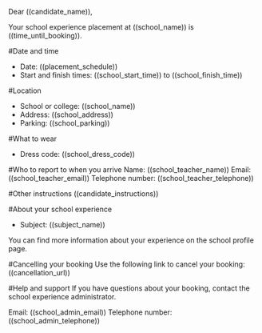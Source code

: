 Dear ((candidate_name)),

Your school experience placement at ((school_name)) is ((time_until_booking)).

#Date and time
* Date: ((placement_schedule))
* Start and finish times: ((school_start_time)) to ((school_finish_time))

#Location
* School or college: ((school_name))
* Address: ((school_address))
* Parking: ((school_parking))

#What to wear
* Dress code: ((school_dress_code))

#Who to report to when you arrive
Name: ((school_teacher_name))
Email: ((school_teacher_email))
Telephone number: ((school_teacher_telephone))

#Other instructions
((candidate_instructions))

#About your school experience
* Subject: ((subject_name))

You can find more information about your experience on the school profile page.

#Cancelling your booking
Use the following link to cancel your booking:
((cancellation_url))

#Help and support
If you have questions about your booking, contact the school experience administrator.

Email: ((school_admin_email))
Telephone number: ((school_admin_telephone))